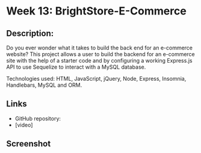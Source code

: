 # Week 13: BrightStore-E-Commerce

## Description:
Do you ever wonder what it takes to build the back end for an e-commerce website? This project allows a user to build the backend for an e-commerce site with the help of a starter code and by configuring a working Express.js API to use Sequelize to interact with a MySQL database.

Technologies used: HTML, JavaScript, jQuery, Node, Express, Insomnia, Handlebars, MySQL and ORM.

## Links 
- GitHub repository: 
- [video]

## Screenshot 

